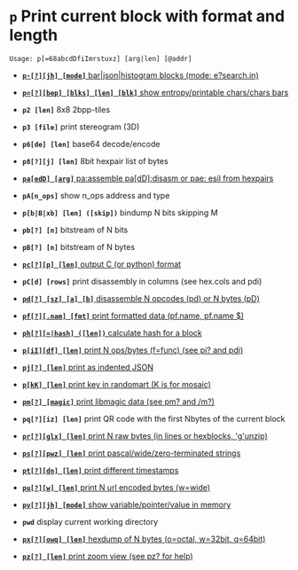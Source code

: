 <!-- TITLE: p -->

#  **`p`** Print current block with format and length


```text
Usage: p[=68abcdDfiImrstuxz] [arg|len] [@addr]
```


- [ **`p-[?][jh] [mode]`** bar|json|histogram blocks (mode: e?search.in)](/options/p/p-jh)

- [ **`p=[?][bep] [blks] [len] [blk]`** show entropy/printable chars/chars bars](/options/p/p-bep)

- **`p2 [len]`** 8x8 2bpp-tiles
- **`p3 [file]`** print stereogram (3D)
- **`p6[de] [len]`** base64 decode/encode
- **`p8[?][j] [len]`** 8bit hexpair list of bytes

- [ **`pa[edD] [arg]`** pa:assemble pa[dD]:disasm or pae: esil from hexpairs](/options/p/pa-ed)

- **`pA[n_ops]`** show n_ops address and type
- **`p[b|B|xb] [len] ([skip])`** bindump N bits skipping M
- **`pb[?] [n]`** bitstream of N bits
- **`pB[?] [n]`** bitstream of N bytes

- [ **`pc[?][p] [len]`** output C (or python) format](/options/p/pc-p)

- **`pC[d] [rows]`** print disassembly in columns (see hex.cols and pdi)

- [ **`pd[?] [sz] [a] [b]`** disassemble N opcodes (pd) or N bytes (pD)](/options/p/pd-sz)

- [ **`pf[?][.nam] [fmt]`** print formatted data (pf.name, pf.name $<expr>)](/options/p/pf-nam)

- [ **`ph[?][=|hash] ([len])`** calculate hash for a block](/options/p/ph-hash)

- [ **`p[iI][df] [len]`** print N ops/bytes (f=func) (see pi? and pdi)](/options/p/p-iI)

- [ **`pj[?] [len]`** print as indented JSON](/options/p/pj-len)

- [ **`p[kK] [len]`** print key in randomart (K is for mosaic)](/options/p/p-k_capK)

- [ **`pm[?] [magic]`** print libmagic data (see pm? and /m?)](/options/p/pm-magic)

- **`pq[?][iz] [len]`** print QR code with the first Nbytes of the current block

- [ **`pr[?][glx] [len]`** print N raw bytes (in lines or hexblocks, 'g'unzip)](/options/p/pr-glx)

- [ **`ps[?][pwz] [len]`** print pascal/wide/zero-terminated strings](/options/p/ps-pwz)

- [ **`pt[?][dn] [len]`** print different timestamps](/options/p/pt-dn)

- [ **`pu[?][w] [len]`** print N url encoded bytes (w=wide)](/options/p/pu-w-len)

- [ **`pv[?][jh] [mode]`** show variable/pointer/value in memory](/options/p/pv-jh-mode)

- **`pwd`** display current working directory

- [ **`px[?][owq] [len]`** hexdump of N bytes (o=octal, w=32bit, q=64bit)](/options/p/px-owq)

- [ **`pz[?] [len]`** print zoom view (see pz? for help)](/options/p/pz-len-print-zoom)
